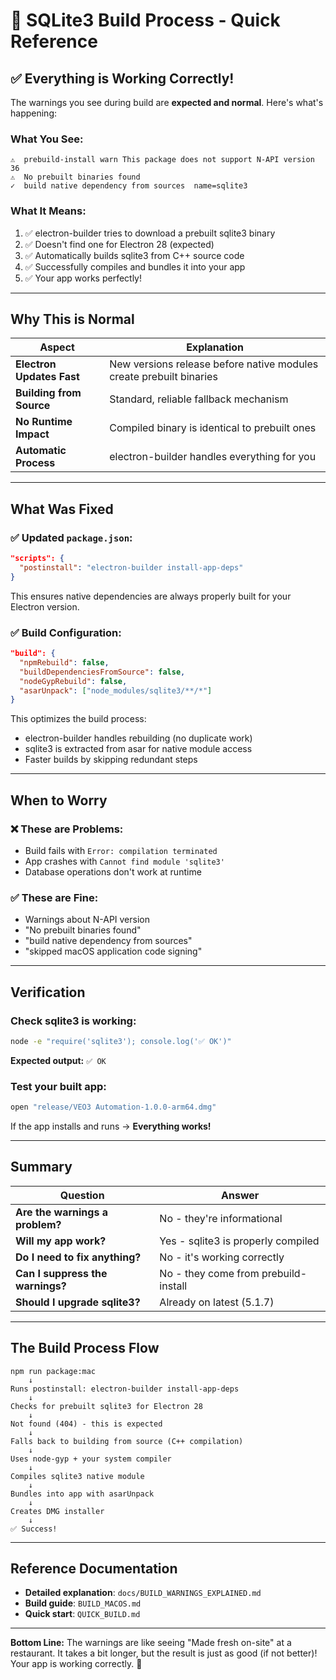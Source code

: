 # 🔧 SQLite3 Build Process - Quick Reference

## ✅ Everything is Working Correctly!

The warnings you see during build are **expected and normal**. Here's what's happening:

### What You See:

```
⚠️  prebuild-install warn This package does not support N-API version 36
⚠️  No prebuilt binaries found
✓  build native dependency from sources  name=sqlite3
```

### What It Means:

1. ✅ electron-builder tries to download a prebuilt sqlite3 binary
2. ✅ Doesn't find one for Electron 28 (expected)
3. ✅ Automatically builds sqlite3 from C++ source code
4. ✅ Successfully compiles and bundles it into your app
5. ✅ Your app works perfectly!

---

## Why This is Normal

| Aspect                    | Explanation                                                         |
| ------------------------- | ------------------------------------------------------------------- |
| **Electron Updates Fast** | New versions release before native modules create prebuilt binaries |
| **Building from Source**  | Standard, reliable fallback mechanism                               |
| **No Runtime Impact**     | Compiled binary is identical to prebuilt ones                       |
| **Automatic Process**     | electron-builder handles everything for you                         |

---

## What Was Fixed

### ✅ Updated `package.json`:

```json
"scripts": {
  "postinstall": "electron-builder install-app-deps"
}
```

This ensures native dependencies are always properly built for your Electron version.

### ✅ Build Configuration:

```json
"build": {
  "npmRebuild": false,
  "buildDependenciesFromSource": false,
  "nodeGypRebuild": false,
  "asarUnpack": ["node_modules/sqlite3/**/*"]
}
```

This optimizes the build process:

- electron-builder handles rebuilding (no duplicate work)
- sqlite3 is extracted from asar for native module access
- Faster builds by skipping redundant steps

---

## When to Worry

### ❌ **These are Problems:**

- Build fails with `Error: compilation terminated`
- App crashes with `Cannot find module 'sqlite3'`
- Database operations don't work at runtime

### ✅ **These are Fine:**

- Warnings about N-API version
- "No prebuilt binaries found"
- "build native dependency from sources"
- "skipped macOS application code signing"

---

## Verification

### Check sqlite3 is working:

```bash
node -e "require('sqlite3'); console.log('✅ OK')"
```

**Expected output:** `✅ OK`

### Test your built app:

```bash
open "release/VEO3 Automation-1.0.0-arm64.dmg"
```

If the app installs and runs → **Everything works!**

---

## Summary

| Question                         | Answer                               |
| -------------------------------- | ------------------------------------ |
| **Are the warnings a problem?**  | No - they're informational           |
| **Will my app work?**            | Yes - sqlite3 is properly compiled   |
| **Do I need to fix anything?**   | No - it's working correctly          |
| **Can I suppress the warnings?** | No - they come from prebuild-install |
| **Should I upgrade sqlite3?**    | Already on latest (5.1.7)            |

---

## The Build Process Flow

```
npm run package:mac
    ↓
Runs postinstall: electron-builder install-app-deps
    ↓
Checks for prebuilt sqlite3 for Electron 28
    ↓
Not found (404) - this is expected
    ↓
Falls back to building from source (C++ compilation)
    ↓
Uses node-gyp + your system compiler
    ↓
Compiles sqlite3 native module
    ↓
Bundles into app with asarUnpack
    ↓
Creates DMG installer
    ↓
✅ Success!
```

---

## Reference Documentation

- **Detailed explanation**: `docs/BUILD_WARNINGS_EXPLAINED.md`
- **Build guide**: `BUILD_MACOS.md`
- **Quick start**: `QUICK_BUILD.md`

---

**Bottom Line:** The warnings are like seeing "Made fresh on-site" at a restaurant. It takes a bit longer, but the result is just as good (if not better)! Your app is working correctly. 🎉
